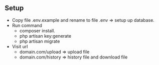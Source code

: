 
## Setup

- Copy file .env.example and rename to file .env => setup up database.
- Run command 
    - composer install.
    - php artisan key:generate
    - php artisan migrate
- Visit url
    - domain.com/upload => upload file
    - domain.com/history => history file and download file